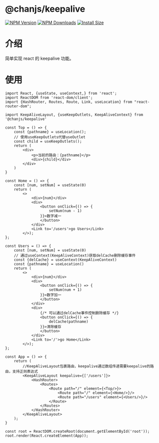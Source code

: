 # @chanjs/keepalive
[![NPM Version](http://img.shields.io/npm/v/@chanjs/keepalive.svg?style=flat)](https://www.npmjs.org/package/@chanjs/keepalive.svg)
[![NPM Downloads](https://img.shields.io/npm/dm/@chanjs/keepalive.svg?style=flat)](https://npmcharts.com/compare/@chanjs/keepalive?minimal=true)
[![Install Size](https://packagephobia.now.sh/badge?p=@chanjs/keepalive)](https://packagephobia.now.sh/result?p=@chanjs/keepalive)

# 介绍
简单实现 react 的 keepalive 功能。
# 使用
```tsx
import React, {useState, useContext,} from 'react';
import ReactDOM from 'react-dom/client';
import {HashRouter, Routes, Route, Link, useLocation} from "react-router-dom";

import KeepAliveLayout, {useKeepOutlets, KeepAliveContext} from '@chanjs/keepalive'

const Top = () => {
    const {pathname} = useLocation();
    // 使用useKeepOutlets代替useOutlet
    const child = useKeepOutlets();
    return (
        <div>
            <p>当前的路由：{pathname}</p>
            <div>{child}</div>
        </div>
    )
}

const Home = () => {
    const [num, setNum] = useState(0)
    return (
        <>
            <div>{num}</div>
            <div>
                <button onClick={() => {
                    setNum(num - 1)
                }}>数字减一
                </button>
            </div>
            <Link to='/users'>go Users</Link>
        </>);
};

const Users = () => {
    const [num, setNum] = useState(0)
    // 通过useContext(KeepAliveContext)获取delCache删除缓存事件
    const {delCache} = useContext(KeepAliveContext)
    const {pathname} = useLocation()
    return (
        <>
            <div>{num}</div>
            <div>
                <button onClick={() => {
                    setNum(num + 1)
                }}>数字加一
                </button>
            </div>
            <div>
                {/* 可以通过delCache事件控制删除缓存 */}
                <button onClick={() => {
                    delCache(pathname)
                }}>清除缓存
                </button>
            </div>
            <Link to='/'>go Home</Link>
        </>);
};

const App = () => {
    return (
        //KeepAliveLayout包裹路由，keepalive通过数组传递需要keepalive的路由，支持正则表达式
        <KeepAliveLayout keepalive={['/users']}>
            <HashRouter>
                <Routes>
                    <Route path="/" element={<Top/>}>
                        <Route path="/" element={<Home/>}/>
                        <Route path="/users" element={<Users/>}/>
                    </Route>
                </Routes>
            </HashRouter>
        </KeepAliveLayout>
    );
}

const root = ReactDOM.createRoot(document.getElementById('root'));
root.render(React.createElement(App));
```
